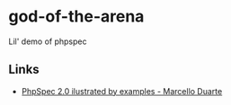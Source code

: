 god-of-the-arena
================

Lil' demo of phpspec


Links
-----

  - [PhpSpec 2.0 ilustrated by examples - Marcello Duarte](http://fr.slideshare.net/marcello.duarte/phpspec-20-ilustrated-by-examples)
